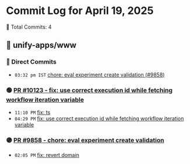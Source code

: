 # Commit Log for April 19, 2025

📝 Total Commits: 4

## 📁 unify-apps/www

### 🔨 Direct Commits

- `03:32 pm IST` [chore: eval experiment create validation (#9858)](https://github.com/unify-apps/www/commit/5fc0e6bd394d717a2cb7250aa99533adfe6bbffd)

### 🟢 [PR #10123 - fix: use correct execution id while fetching workflow iteration variable](https://github.com/unify-apps/www/pull/10123)

- `11:10 PM` [fix: ts](https://github.com/unify-apps/www/commit/c9dc1581574711f57811d6f471938437edcb3e54)
- `04:29 PM` [fix: use correct execution id while fetching workflow iteration variable](https://github.com/unify-apps/www/commit/47152c98a2707317fb9136f4239ae9dd1f2e6bf7)

### 🟣 [PR #9858 - chore: eval experiment create validation](https://github.com/unify-apps/www/pull/9858)

- `02:05 PM` [fix: revert domain](https://github.com/unify-apps/www/commit/81e7520f0c61115ac14c22c53610684f478d1138)


